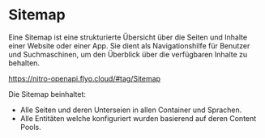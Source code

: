 # Sitemap

Eine Sitemap ist eine strukturierte Übersicht über die Seiten und Inhalte einer Website oder einer App. Sie dient als Navigationshilfe für Benutzer und Suchmaschinen, um den Überblick über die verfügbaren Inhalte zu behalten. 

https://nitro-openapi.flyo.cloud/#tag/Sitemap

Die Sitemap beinhaltet:

+ Alle Seiten und deren Unterseien in allen Container und Sprachen.
+ Alle Entitäten welche konfiguriert wurden basierend auf deren Content Pools.